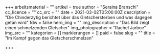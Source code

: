 +++
arbeitsmaterial = ""
artikel = true
author = "Seraina Branschi"
cc_licence = ""
cc_src = ""
date = 2021-03-02T05:00:00Z
description = "Die Chinderzytig berichtet über das Gletschersterben und was dagegen getan wird"
fdw = false
hero_img = ""
img_description = "Das Bild zeigt einen schmelzenden Gletscher"
img_photographer = "Rachel Jarboe"
img_src = ""
kategorien = []
markierungen = []
paid = false
slug = ""
title = "Im Kampf gegen das Gletscherschmelzen"

+++
